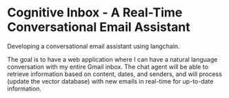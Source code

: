 # Cognitive Inbox - A Real-Time Conversational Email Assistant

Developing a conversational email assistant using langchain.

The goal is to have a web application where I can have a natural language conversation with my entire Gmail inbox. 
The chat agent will be able to retrieve information based on content, dates, and senders, 
and will process (update the vector database) with new emails in real-time for up-to-date information.
